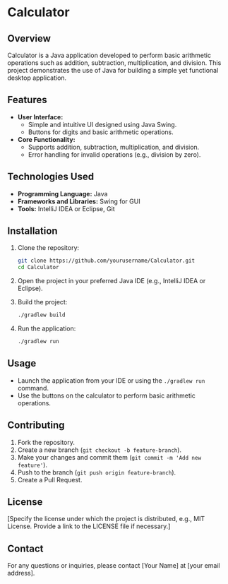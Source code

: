 # Calculator

## Overview

Calculator is a Java application developed to perform basic arithmetic operations such as addition, subtraction, multiplication, and division. This project demonstrates the use of Java for building a simple yet functional desktop application.

## Features

- **User Interface:**
  - Simple and intuitive UI designed using Java Swing.
  - Buttons for digits and basic arithmetic operations.
- **Core Functionality:**
  - Supports addition, subtraction, multiplication, and division.
  - Error handling for invalid operations (e.g., division by zero).

## Technologies Used

- **Programming Language:** Java
- **Frameworks and Libraries:** Swing for GUI
- **Tools:** IntelliJ IDEA or Eclipse, Git

## Installation

1. Clone the repository:
    ```bash
    git clone https://github.com/yourusername/Calculator.git
    cd Calculator
    ```

2. Open the project in your preferred Java IDE (e.g., IntelliJ IDEA or Eclipse).

3. Build the project:
    ```bash
    ./gradlew build
    ```

4. Run the application:
    ```bash
    ./gradlew run
    ```

## Usage

- Launch the application from your IDE or using the `./gradlew run` command.
- Use the buttons on the calculator to perform basic arithmetic operations.

## Contributing

1. Fork the repository.
2. Create a new branch (`git checkout -b feature-branch`).
3. Make your changes and commit them (`git commit -m 'Add new feature'`).
4. Push to the branch (`git push origin feature-branch`).
5. Create a Pull Request.

## License

[Specify the license under which the project is distributed, e.g., MIT License. Provide a link to the LICENSE file if necessary.]

## Contact

For any questions or inquiries, please contact [Your Name] at [your email address].
